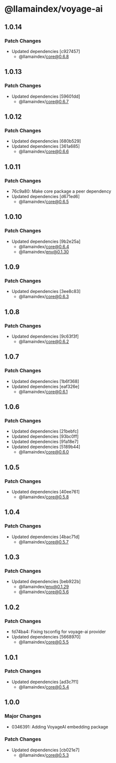 # @llamaindex/voyage-ai

## 1.0.14

### Patch Changes

- Updated dependencies [c927457]
  - @llamaindex/core@0.6.8

## 1.0.13

### Patch Changes

- Updated dependencies [59601dd]
  - @llamaindex/core@0.6.7

## 1.0.12

### Patch Changes

- Updated dependencies [680b529]
- Updated dependencies [361a685]
  - @llamaindex/core@0.6.6

## 1.0.11

### Patch Changes

- 76c9a80: Make core package a peer dependency
- Updated dependencies [d671ed6]
  - @llamaindex/core@0.6.5

## 1.0.10

### Patch Changes

- Updated dependencies [9b2e25a]
  - @llamaindex/core@0.6.4
  - @llamaindex/env@0.1.30

## 1.0.9

### Patch Changes

- Updated dependencies [3ee8c83]
  - @llamaindex/core@0.6.3

## 1.0.8

### Patch Changes

- Updated dependencies [9c63f3f]
  - @llamaindex/core@0.6.2

## 1.0.7

### Patch Changes

- Updated dependencies [1b6f368]
- Updated dependencies [eaf326e]
  - @llamaindex/core@0.6.1

## 1.0.6

### Patch Changes

- Updated dependencies [21bebfc]
- Updated dependencies [93bc0ff]
- Updated dependencies [91a18e7]
- Updated dependencies [5189b44]
  - @llamaindex/core@0.6.0

## 1.0.5

### Patch Changes

- Updated dependencies [40ee761]
  - @llamaindex/core@0.5.8

## 1.0.4

### Patch Changes

- Updated dependencies [4bac71d]
  - @llamaindex/core@0.5.7

## 1.0.3

### Patch Changes

- Updated dependencies [beb922b]
  - @llamaindex/env@0.1.29
  - @llamaindex/core@0.5.6

## 1.0.2

### Patch Changes

- fd74ba4: Fixing tsconfig for voyage-ai provider
- Updated dependencies [5668970]
  - @llamaindex/core@0.5.5

## 1.0.1

### Patch Changes

- Updated dependencies [ad3c7f1]
  - @llamaindex/core@0.5.4

## 1.0.0

### Major Changes

- 0346391: Adding VoyageAI embedding package

### Patch Changes

- Updated dependencies [cb021e7]
  - @llamaindex/core@0.5.3
